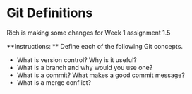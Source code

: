# Git Definitions

Rich is making some changes for Week 1 assignment 1.5

**Instructions: ** Define each of the following Git concepts.

* What is version control?  Why is it useful?
* What is a branch and why would you use one?
* What is a commit? What makes a good commit message?
* What is a merge conflict?